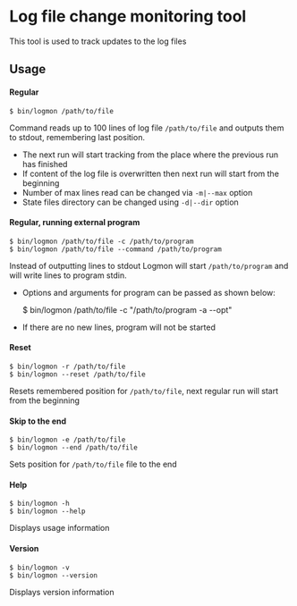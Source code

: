 # Log file change monitoring tool
This tool is used to track updates to the log files

## Usage

#### Regular

    $ bin/logmon /path/to/file

Command reads up to 100 lines of log file `/path/to/file`
and outputs them to stdout, remembering last position.

- The next run will start tracking from the place where the previous run has finished
- If content of the log file is overwritten then next run will start from the beginning
- Number of max lines read can be changed via `-m|--max` option
- State files directory can be changed using `-d|--dir` option

#### Regular, running external program

    $ bin/logmon /path/to/file -c /path/to/program
    $ bin/logmon /path/to/file --command /path/to/program

Instead of outputting lines to stdout Logmon will start `/path/to/program`
and will write lines to program stdin.
- Options and arguments for program can be passed as shown below:


    $ bin/logmon /path/to/file -c "/path/to/program -a --opt"

- If there are no new lines, program will not be started

#### Reset

    $ bin/logmon -r /path/to/file
    $ bin/logmon --reset /path/to/file

Resets remembered position for `/path/to/file`, next regular run will start from the beginning

#### Skip to the end

    $ bin/logmon -e /path/to/file
    $ bin/logmon --end /path/to/file

Sets position for `/path/to/file` file to the end

#### Help

    $ bin/logmon -h
    $ bin/logmon --help

Displays usage information

#### Version

    $ bin/logmon -v
    $ bin/logmon --version

Displays version information
